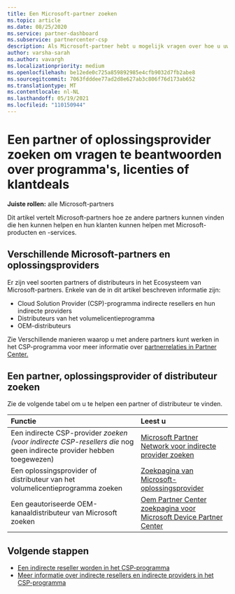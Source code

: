 ```yaml
---
title: Een Microsoft-partner zoeken
ms.topic: article
ms.date: 08/25/2020
ms.service: partner-dashboard
ms.subservice: partnercenter-csp
description: Als Microsoft-partner hebt u mogelijk vragen over hoe u uw klanten of specifieke programma's kunt helpen. Zoek andere partners die u kunnen helpen.
author: varsha-sarah
ms.author: vavargh
ms.localizationpriority: medium
ms.openlocfilehash: be12ede0c725a859892985e4cfb9032d7fb2abe8
ms.sourcegitcommit: 7063fdddee77ad2d8e627ab3c806f76d173ab652
ms.translationtype: MT
ms.contentlocale: nl-NL
ms.lasthandoff: 05/19/2021
ms.locfileid: "110150944"
---
```

# <a name="find-a-partner-or-solution-provider-to-answer-questions-about-programs-licensing-or-customer-deals"></a>Een partner of oplossingsprovider zoeken om vragen te beantwoorden over programma's, licenties of klantdeals 

**Juiste rollen:** alle Microsoft-partners

Dit artikel vertelt Microsoft-partners hoe ze andere partners kunnen vinden die hen kunnen helpen en hun klanten kunnen helpen met Microsoft-producten en -services.

## <a name="different-microsoft-partners-and-solution-providers"></a>Verschillende Microsoft-partners en oplossingsproviders

Er zijn veel soorten partners of distributeurs in het Ecosysteem van Microsoft-partners. Enkele van de in dit artikel beschreven informatie zijn:

- Cloud Solution Provider (CSP)-programma indirecte resellers en hun indirecte providers
- Distributeurs van het volumelicentieprogramma
- OEM-distributeurs

Zie Verschillende manieren waarop u met andere partners kunt werken in het CSP-programma voor meer informatie over [partnerrelaties in Partner Center.](work-with-other-partners.md)

## <a name="find-a-partner-solution-provider-or-distributor"></a>Een partner, oplossingsprovider of distributeur zoeken

Zie de volgende tabel om u te helpen een partner of distributeur te vinden.

|Functie  | Leest u  |
|:------------------|:--------------- |
|Een indirecte CSP-provider *zoeken (voor indirecte CSP-resellers die* nog geen indirecte provider hebben toegewezen) | [Microsoft Partner Network voor indirecte provider zoeken](https://partner.microsoft.com/membership/cloud-solution-provider/find-a-provider)  |
|Een oplossingsprovider of distributeur van het volumelicentieprogramma zoeken  | [Zoekpagina van Microsoft-oplossingsprovider](https://www.microsoft.com/solution-providers/home)  |
|Een geautoriseerde OEM-kanaaldistributeur van Microsoft zoeken  | [Oem Partner Center zoekpagina voor Microsoft Device Partner Center](https://devicepartner.microsoft.com/connect/distributor)  |

## <a name="next-steps"></a>Volgende stappen

- [Een indirecte reseller worden in het CSP-programma](https://partner.microsoft.com/licensing)
- [Meer informatie over indirecte resellers en indirecte providers in het CSP-programma](work-with-other-partners.md)